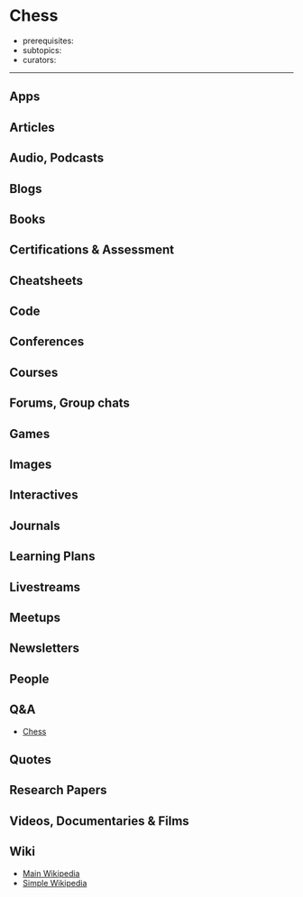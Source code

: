 # Chess

- prerequisites:
- subtopics:
- curators:

------

## Apps

## Articles

## Audio, Podcasts

## Blogs

## Books

## Certifications & Assessment

## Cheatsheets

## Code

## Conferences

## Courses

## Forums, Group chats

## Games

## Images

## Interactives

## Journals

## Learning Plans

## Livestreams

## Meetups

## Newsletters

## People

## Q&A

- [Chess](https://chess.stackexchange.com)

## Quotes

## Research Papers

## Videos, Documentaries & Films

## Wiki

- [Main Wikipedia](https://en.wikipedia.org/wiki/Chess)
- [Simple Wikipedia](https://simple.wikipedia.org/wiki/Chess)

